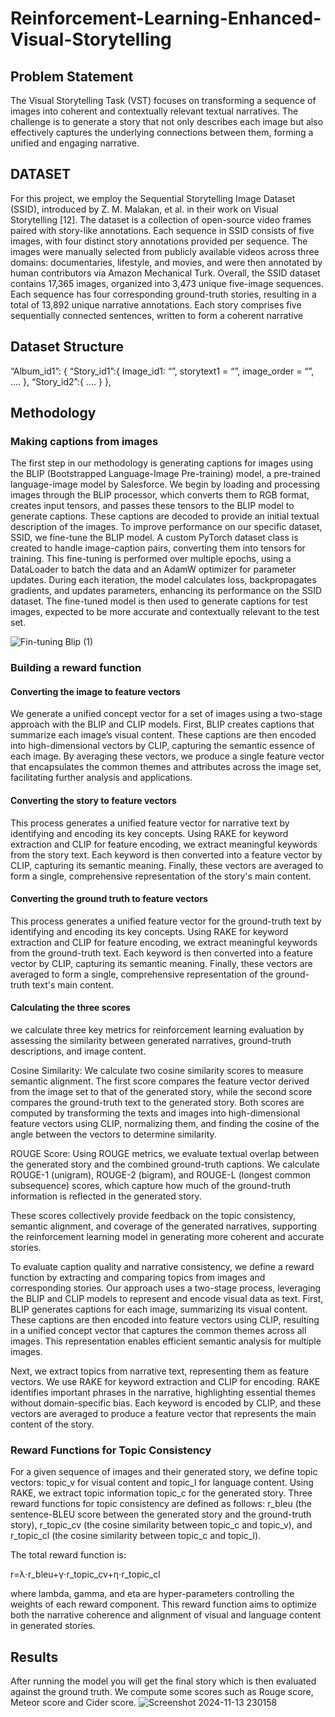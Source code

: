 # Reinforcement-Learning-Enhanced-Visual-Storytelling

## Problem Statement
The Visual Storytelling Task (VST) focuses on transforming a sequence of images into coherent and contextually relevant textual narratives. The challenge is to generate a story that not only describes each image but also effectively captures the underlying connections between them, forming a unified and engaging narrative.


## DATASET

For this project, we employ the Sequential Storytelling
Image Dataset (SSID), introduced by Z. M. Malakan, et al.
in their work on Visual Storytelling [12]. The dataset is a
collection of open-source video frames paired with story-like
annotations. Each sequence in SSID consists of five images,
with four distinct story annotations provided per sequence. The
images were manually selected from publicly available videos
across three domains: documentaries, lifestyle, and movies,
and were then annotated by human contributors via Amazon
Mechanical Turk. Overall, the SSID dataset contains 17,365
images, organized into 3,473 unique five-image sequences.
Each sequence has four corresponding ground-truth stories,
resulting in a total of 13,892 unique narrative annotations.
Each story comprises five sequentially connected sentences,
written to form a coherent narrative

## Dataset Structure

“Album_id1”: {
	“Story_id1”:{
		Image_id1: “”, storytext1 = “”, image_order = “”, ….
},
“Story_id2”:{ ….
}
},

## Methodology

### Making captions from images
The first step in our methodology is generating captions for images using the BLIP (Bootstrapped Language-Image Pre-training) model, a pre-trained language-image model by Salesforce. We begin by loading and processing images through the BLIP processor, which converts them to RGB format, creates input tensors, and passes these tensors to the BLIP model to generate captions. These captions are decoded to provide an initial textual description of the images. To improve performance on our specific dataset, SSID, we fine-tune the BLIP model. A custom PyTorch dataset class is created to handle image-caption pairs, converting them into tensors for training. This fine-tuning is performed over multiple epochs, using a DataLoader to batch the data and an AdamW optimizer for parameter updates. During each iteration, the model calculates loss, backpropagates gradients, and updates parameters, enhancing its performance on the SSID dataset. The fine-tuned model is then used to generate captions for test images, expected to be more accurate and contextually relevant to the test set.

![Fin-tuning Blip (1)](https://github.com/user-attachments/assets/96ee74c9-1bdc-44e1-9064-6345bd4daf96)


### Building a reward function

#### Converting the image to feature vectors

We generate a unified concept vector for a set of images using a two-stage approach with the BLIP and CLIP models. First, BLIP creates captions that summarize each image’s visual content. These captions are then encoded into high-dimensional vectors by CLIP, capturing the semantic essence of each image. By averaging these vectors, we produce a single feature vector that encapsulates the common themes and attributes across the image set, facilitating further analysis and applications.

#### Converting the story to feature vectors

This process generates a unified feature vector for narrative text by identifying and encoding its key concepts. Using RAKE for keyword extraction and CLIP for feature encoding, we extract meaningful keywords from the story text. Each keyword is then converted into a feature vector by CLIP, capturing its semantic meaning. Finally, these vectors are averaged to form a single, comprehensive representation of the story's main content.

#### Converting the ground truth to feature vectors

This process generates a unified feature vector for the ground-truth text by identifying and encoding its key concepts. Using RAKE for keyword extraction and CLIP for feature encoding, we extract meaningful keywords from the ground-truth text. Each keyword is then converted into a feature vector by CLIP, capturing its semantic meaning. Finally, these vectors are averaged to form a single, comprehensive representation of the ground-truth text's main content.

#### Calculating the three scores

we calculate three key metrics for reinforcement learning evaluation by assessing the similarity between generated narratives, ground-truth descriptions, and image content.

Cosine Similarity: We calculate two cosine similarity scores to measure semantic alignment. The first score compares the feature vector derived from the image set to that of the generated story, while the second score compares the ground-truth text to the generated story. Both scores are computed by transforming the texts and images into high-dimensional feature vectors using CLIP, normalizing them, and finding the cosine of the angle between the vectors to determine similarity.

ROUGE Score: Using ROUGE metrics, we evaluate textual overlap between the generated story and the combined ground-truth captions. We calculate ROUGE-1 (unigram), ROUGE-2 (bigram), and ROUGE-L (longest common subsequence) scores, which capture how much of the ground-truth information is reflected in the generated story.

These scores collectively provide feedback on the topic consistency, semantic alignment, and coverage of the generated narratives, supporting the reinforcement learning model in generating more coherent and accurate stories.

To evaluate caption quality and narrative consistency, we define a reward function by extracting and comparing topics from images and corresponding stories. Our approach uses a two-stage process, leveraging the BLIP and CLIP models to represent and encode visual data as text. First, BLIP generates captions for each image, summarizing its visual content. These captions are then encoded into feature vectors using CLIP, resulting in a unified concept vector that captures the common themes across all images. This representation enables efficient semantic analysis for multiple images.

Next, we extract topics from narrative text, representing them as feature vectors. We use RAKE for keyword extraction and CLIP for encoding. RAKE identifies important phrases in the narrative, highlighting essential themes without domain-specific bias. Each keyword is encoded by CLIP, and these vectors are averaged to produce a feature vector that represents the main content of the story.

### Reward Functions for Topic Consistency

For a given sequence of images and their generated story, we define topic vectors: topic_v for visual content and topic_l for language content. Using RAKE, we extract topic information topic_c for the generated story. Three reward functions for topic consistency are defined as follows: r_bleu (the sentence-BLEU score between the generated story and the ground-truth story), r_topic_cv (the cosine similarity between topic_c and topic_v), and r_topic_cl (the cosine similarity between topic_c and topic_l).

The total reward function is:

r=λ⋅r_bleu+γ⋅r_topic_cv+η⋅r_topic_cl

where lambda, gamma, and eta are hyper-parameters controlling the weights of each reward component. This reward function aims to optimize both the narrative coherence and alignment of visual and language content in generated stories.

## Results
After running the model you will get the final story which is then evaluated against the ground truth. We compute some scores such as Rouge score, Meteor score and Cider score.
![Screenshot 2024-11-13 230158](https://github.com/user-attachments/assets/cb1b9fb9-903e-4832-b987-230dfbe58ff6)


